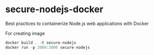 # secure-nodejs-docker
Best practices to containerize Node.js web applications with Docker

For creating image
```javascript
docker build . -t secure-nodejs
docker run -p 3000:3000 secure-nodejs
```
